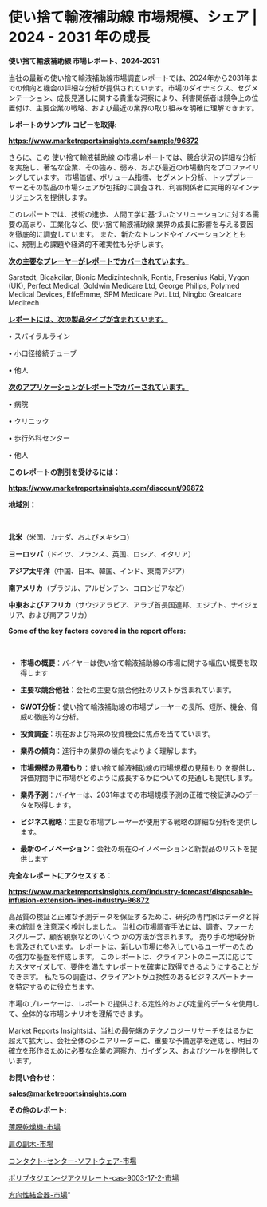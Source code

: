 # 使い捨て輸液補助線 市場規模、シェア | 2024 - 2031 年の成長

<strong>使い捨て輸液補助線 市場レポート、2024-2031</strong>

当社の最新の使い捨て輸液補助線市場調査レポートでは、2024年から2031年までの傾向と機会の詳細な分析が提供されています。市場のダイナミクス、セグメンテーション、成長見通しに関する貴重な洞察により、利害関係者は競争上の位置付け、主要企業の戦略、および最近の業界の取り組みを明確に理解できます。



<strong>レポートのサンプル コピーを取得:</strong> <a href=https://www.marketreportsinsights.com/sample/96872>

<strong><u>https://www.marketreportsinsights.com/sample/96872</u></strong></a>

さらに、この 使い捨て輸液補助線 の市場レポートでは、競合状況の詳細な分析を実施し、著名な企業、その強み、弱み、および最近の市場動向をプロファイリングしています。 市場価値、ボリューム指標、セグメント分析、トッププレーヤーとその製品の市場シェアが包括的に調査され、利害関係者に実用的なインテリジェンスを提供します。

このレポートでは、技術の進歩、人間工学に基づいたソリューションに対する需要の高まり、工業化など、使い捨て輸液補助線 業界の成長に影響を与える要因を徹底的に調査しています。 また、新たなトレンドやイノベーションとともに、規制上の課題や経済的不確実性も分析します。



<strong><u>次の主要なプレーヤーがレポートでカバーされています。</u></strong>

Sarstedt, Bicakcilar, Bionic Medizintechnik, Rontis, Fresenius Kabi, Vygon (UK), Perfect Medical, Goldwin Medicare Ltd, George Philips, Polymed Medical Devices, EffeEmme, SPM Medicare Pvt. Ltd, Ningbo Greatcare Meditech



<strong><u><b>レポートには、次の製品タイプが含まれています。</b></u></strong>

• スパイラルライン

• 小口径接続チューブ

• 他人



<strong><u><b>次のアプリケーションがレポートでカバーされています。</b></u></strong>

• 病院

• クリニック

• 歩行外科センター

• 他人



<strong><b>このレポートの割引を受けるには：</b></strong>

<a href=https://www.marketreportsinsights.com/discount/96872>

<strong><u>https://www.marketreportsinsights.com/discount/96872</u></strong></a>



<strong>地域別：</strong>

<strong> </strong>



<strong>北米</strong>（米国、カナダ、およびメキシコ）



<strong>ヨーロッパ</strong>（ドイツ、フランス、英国、ロシア、イタリア）



<strong>アジア太平洋</strong>（中国、日本、韓国、インド、東南アジア）



<strong>南アメリカ</strong>（ブラジル、アルゼンチン、コロンビアなど）



<strong>中東およびアフリカ</strong>（サウジアラビア、アラブ首長国連邦、エジプト、ナイジェリア、および南アフリカ）



<strong>Some of the key factors covered in the report offers:</strong>

<strong> </strong>
<ul>
  <li>

<strong>市場の概要</strong>：バイヤーは使い捨て輸液補助線の市場に関する幅広い概要を取得します</li>
  <li>

<strong>主要な競合他社</strong>：会社の主要な競合他社のリストが含まれています。</li>
  <li>

<strong>SWOT分析</strong>：使い捨て輸液補助線の市場プレーヤーの長所、短所、機会、脅威の徹底的な分析。</li>
  <li>

<strong>投資調査</strong>：現在および将来の投資機会に焦点を当てています。</li>
  <li>

<strong>業界の傾向</strong>：進行中の業界の傾向をよりよく理解します。</li>
  <li>

<strong>市場規模の見積もり</strong>：使い捨て輸液補助線の市場規模の見積もり を提供し、評価期間中に市場がどのように成長するかについての見通しも提供します。</li>
  <li>

<strong>業界予測</strong>：バイヤーは、2031年までの市場規模予測の正確で検証済みのデータを取得します。</li>
  <li>

<strong>ビジネス戦略</strong>：主要な市場プレーヤーが使用する戦略の詳細な分析を提供します。</li>
  <li>

<strong>最新のイノベーション</strong>：会社の現在のイノベーションと新製品のリストを提供します</li>
</ul>


<strong>完全なレポートにアクセスする</strong>：

<a href=https://www.marketreportsinsights.com/industry-forecast/disposable-infusion-extension-lines-industry-96872>

<strong><u>https://www.marketreportsinsights.com/industry-forecast/disposable-infusion-extension-lines-industry-96872</u></strong></a>

高品質の検証と正確な予測データを保証するために、研究の専門家はデータと将来の統計を注意深く検討しました。 当社の市場調査手法には、調査、フォーカスグループ、顧客観察などのいくつ かの方法が含まれます。 売り手の地域分析も言及されています。 レポートは、新しい市場に参入しているユーザーのための強力な基盤を作成します。 このレポートは、クライアントのニーズに応じてカスタマイズして、要件を満たすレポートを確実に取得できるようにすることができます。 私たちの調査は、クライアントが互換性のあるビジネスパートナーを特定するのに役立ちます。

市場のプレーヤーは、レポートで提供される定性的および定量的データを使用して、全体的な市場シナリオを理解できます。

Market Reports Insightsは、当社の最先端のテクノロジーリサーチをはるかに超えて拡大し、会社全体のシニアリーダーに、重要な予備選挙を達成し、明日の確立を形作るために必要な企業の洞察力、ガイダンス、およびツールを提供しています。



<strong><b>お問い合わせ</b></strong>：

<a href=mailto:sales@marketreportsinsights.com>

<strong><u>sales@marketreportsinsights.com</u></strong></a>



<strong>その他のレポート:</strong>

<a href=https://www.linkedin.com/pulse/薄膜乾燥機-市場-2023-swot-分析と最新イノベーション-2030-hkjlf/>薄膜乾燥機-市場</a>

<a href=https://www.linkedin.com/pulse/肩の副木-市場-2023-総合分析と事業成長戦略-2030-data-dive-discoveries-24-analysis-noezf/>肩の副木-市場</a>

<a href=https://www.linkedin.com/pulse/コンタクト-センター-ソフトウェア-市場-2023-収益と成長ドライバー-2030-mrlxf/>コンタクト-センター-ソフトウェア-市場</a>

<a href=https://www.linkedin.com/pulse/ポリブタジエン-ジアクリレート-cas-9003-17-2-市場-2023-0vbff/>ポリブタジエン-ジアクリレート-cas-9003-17-2-市場</a>

<a href=https://www.linkedin.com/pulse/方向性結合器-市場-2030-年までの需要に焦点を当てた-2023-年調査レポート-zahjf/>方向性結合器-市場</a>"
